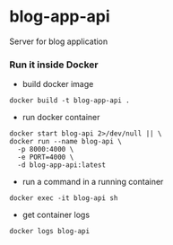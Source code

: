# blog-app-api

Server for blog application


 ### Run it inside Docker 
  - build docker image
  ```console
  docker build -t blog-app-api .
  ```
  - run docker container
  ```console
  docker start blog-api 2>/dev/null || \
  docker run --name blog-api \
    -p 8000:4000 \
    -e PORT=4000 \
    -d blog-app-api:latest
  ```
  - run a command in a running container
  ```console
  docker exec -it blog-api sh
  ```
  - get container logs
  ```console
  docker logs blog-api
  ```
